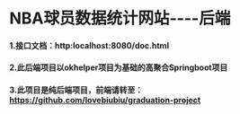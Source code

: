 # NBA球员数据统计网站----后端
#### 1.接口文档：http:localhost:8080/doc.html
#### 2.此后端项目以okhelper项目为基础的高聚合Springboot项目
#### 3.此项目是纯后端项目，前端请转至：https://github.com/lovebiubiu/graduation-project
